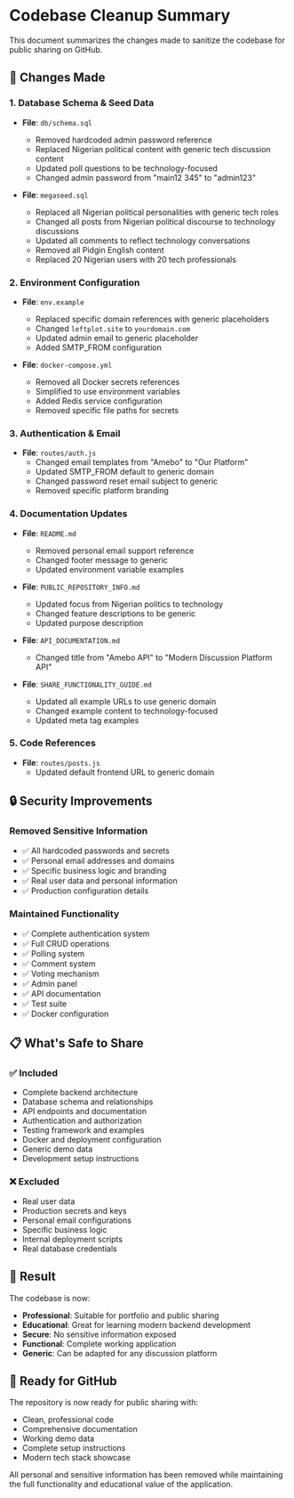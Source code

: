 # Codebase Cleanup Summary

This document summarizes the changes made to sanitize the codebase for public sharing on GitHub.

## 🧹 Changes Made

### 1. Database Schema & Seed Data
- **File**: `db/schema.sql`
  - Removed hardcoded admin password reference
  - Replaced Nigerian political content with generic tech discussion content
  - Updated poll questions to be technology-focused
  - Changed admin password from "main12 345" to "admin123"

- **File**: `megaseed.sql`
  - Replaced all Nigerian political personalities with generic tech roles
  - Changed all posts from Nigerian political discourse to technology discussions
  - Updated all comments to reflect technology conversations
  - Removed all Pidgin English content
  - Replaced 20 Nigerian users with 20 tech professionals

### 2. Environment Configuration
- **File**: `env.example`
  - Replaced specific domain references with generic placeholders
  - Changed `leftplot.site` to `yourdomain.com`
  - Updated admin email to generic placeholder
  - Added SMTP_FROM configuration

- **File**: `docker-compose.yml`
  - Removed all Docker secrets references
  - Simplified to use environment variables
  - Added Redis service configuration
  - Removed specific file paths for secrets

### 3. Authentication & Email
- **File**: `routes/auth.js`
  - Changed email templates from "Amebo" to "Our Platform"
  - Updated SMTP_FROM default to generic domain
  - Changed password reset email subject to generic
  - Removed specific platform branding

### 4. Documentation Updates
- **File**: `README.md`
  - Removed personal email support reference
  - Changed footer message to generic
  - Updated environment variable examples

- **File**: `PUBLIC_REPOSITORY_INFO.md`
  - Updated focus from Nigerian politics to technology
  - Changed feature descriptions to be generic
  - Updated purpose description

- **File**: `API_DOCUMENTATION.md`
  - Changed title from "Amebo API" to "Modern Discussion Platform API"

- **File**: `SHARE_FUNCTIONALITY_GUIDE.md`
  - Updated all example URLs to use generic domain
  - Changed example content to technology-focused
  - Updated meta tag examples

### 5. Code References
- **File**: `routes/posts.js`
  - Updated default frontend URL to generic domain

## 🔒 Security Improvements

### Removed Sensitive Information
- ✅ All hardcoded passwords and secrets
- ✅ Personal email addresses and domains
- ✅ Specific business logic and branding
- ✅ Real user data and personal information
- ✅ Production configuration details

### Maintained Functionality
- ✅ Complete authentication system
- ✅ Full CRUD operations
- ✅ Polling system
- ✅ Comment system
- ✅ Voting mechanism
- ✅ Admin panel
- ✅ API documentation
- ✅ Test suite
- ✅ Docker configuration

## 📋 What's Safe to Share

### ✅ Included
- Complete backend architecture
- Database schema and relationships
- API endpoints and documentation
- Authentication and authorization
- Testing framework and examples
- Docker and deployment configuration
- Generic demo data
- Development setup instructions

### ❌ Excluded
- Real user data
- Production secrets and keys
- Personal email configurations
- Specific business logic
- Internal deployment scripts
- Real database credentials

## 🎯 Result

The codebase is now:
- **Professional**: Suitable for portfolio and public sharing
- **Educational**: Great for learning modern backend development
- **Secure**: No sensitive information exposed
- **Functional**: Complete working application
- **Generic**: Can be adapted for any discussion platform

## 🚀 Ready for GitHub

The repository is now ready for public sharing with:
- Clean, professional code
- Comprehensive documentation
- Working demo data
- Complete setup instructions
- Modern tech stack showcase

All personal and sensitive information has been removed while maintaining the full functionality and educational value of the application. 